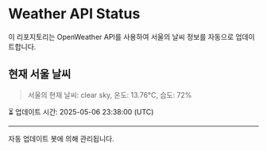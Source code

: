 
# Weather API Status

이 리포지토리는 OpenWeather API를 사용하여 서울의 날씨 정보를 자동으로 업데이트합니다.

## 현재 서울 날씨
> 서울의 현재 날씨: clear sky, 온도: 13.76°C, 습도: 72%

⏳ 업데이트 시간: 2025-05-06 23:38:00 (UTC)

---
자동 업데이트 봇에 의해 관리됩니다.
